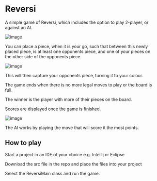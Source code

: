 # Reversi
A simple game of Reversi, which includes the option to play 2-player, or against an AI.


![image](https://github.com/anthony-foley/Reversi/assets/138247213/4c56eb24-fab6-40e4-9d7f-d775ed63c135)


You can place a piece, when it is your go, such that between this newly placed piece, is at least one opponents piece, and one of your pieces on the other side of the opponents piece.

![image](https://github.com/anthony-foley/Reversi/assets/138247213/309c6356-7b62-4f21-9dee-06d0125b3bf9)


This will then capture your opponents piece, turning it to your colour. 

The game ends when there is no more legal moves to play or the board is full.

The winner is the player with more of their pieces on the board.

Scores are displayed once the game is finished. 


![image](https://github.com/anthony-foley/Reversi/assets/138247213/e7bb8145-9dff-4080-ade6-1a97fc940216)


The AI works by playing the move that will score it the most points.

## How to play

Start a project in an IDE of your choice e.g. Intellij or Eclipse 

Download the src file in the repo and place the files into your project

Select the ReversiMain class and run the game.
